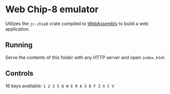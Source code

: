 # Web Chip-8 emulator

Utilizes the `jc-chip8` crate compiled to [WebAssembly](https://webassembly.org/) to build a web application.

## Running

Serve the contents of this folder with any HTTP server and open `index.html`

## Controls

16 keys available: `1 2 3 5 Q W E R A S D F Z X C V`
